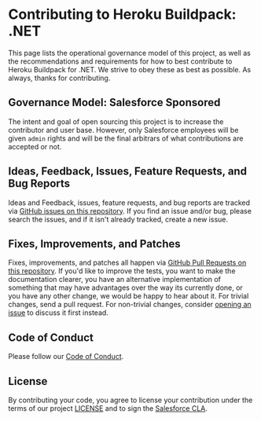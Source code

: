 # Contributing to Heroku Buildpack: .NET

This page lists the operational governance model of this project, as well as
the recommendations and requirements for how to best contribute to Heroku Buildpack for .NET. We strive to obey these as best as possible. As
always, thanks for contributing.

## Governance Model: Salesforce Sponsored

The intent and goal of open sourcing this project is to increase the contributor
and user base. However, only Salesforce employees will be given `admin` rights
and will be the final arbitrars of what contributions are accepted or not.

## Ideas, Feedback, Issues, Feature Requests, and Bug Reports

Ideas and Feedback, issues, feature requests, and bug reports are tracked via [GitHub issues on
this repository][issues]. If you find an issue and/or bug, please search the issues, and
if it isn't already tracked, create a new issue.

## Fixes, Improvements, and Patches

Fixes, improvements, and patches all happen via [GitHub Pull Requests on this
repository][pulls]. If you'd like to
improve the tests, you want to make the documentation clearer, you have an
alternative implementation of something that may have advantages over the way
its currently done, or you have any other change, we would be happy to hear
about it. For trivial changes, send a pull request. For non-trivial changes,
consider [opening an issue](#ideas-feedback-issues-feature-requests-and-bug-reports) to
discuss it first instead.

## Code of Conduct
Please follow our [Code of Conduct](CODE_OF_CONDUCT.md).

## License
By contributing your code, you agree to license your contribution under the
terms of our project [LICENSE](LICENSE) and to sign the
[Salesforce CLA](https://cla.salesforce.com/sign-cla).


[issues]: https://github.com/heroku/heroku-buildpack-dotnet/issues
[pulls]: https://github.com/heroku/heroku-buildpack-dotnet/pulls
[roadmap]: https://github.com/heroku/roadmap
